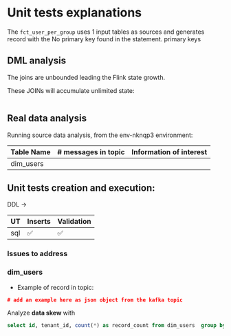 # Unit tests explanations

The `fct_user_per_group` uses 1 input tables as sources and generates record with the No primary key found in the statement. primary keys

## DML analysis


The joins are unbounded leading the Flink state growth.

These JOINs will accumulate unlimited state:
```sql

```


## Real data analysis

Running source data analysis, from the env-nknqp3 environment:

| Table Name | # messages in topic | Information of interest |
|------------|------------|--------------|
| dim_users |  |  |


## Unit tests creation and execution:

DDL -> 

| UT |   Inserts | Validation |
| --- | --- | --- |
| sql | ✅ | ✅  |

### Issues to address



### dim_users

* Example of record in topic:

```json
# add an example here as json object from the kafka topic
```

Analyze **data skew** with

```sql
select id, tenant_id, count(*) as record_count from dim_users  group by id, tenant_id
```

